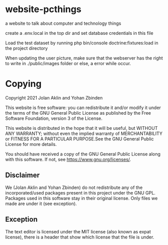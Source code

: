 # website-pcthings
a website to talk about computer and technology things

create a .env.local in the top dir and set database credentials in this file

Load the test dataset by running php bin/console doctrine:fixtures:load in the project directory

When updating the user picture, make sure that the webserver has the right to write in ./public/images folder or else, a error while occur.

# Copying
Copyright 2021 Jolan Aklin and Yohan Zbinden

This website is free software: you can redistribute it and/or modify
it under the terms of the GNU General Public License as published by
the Free Software Foundation, version 3 of the License.

This website is distributed in the hope that it will be useful,
but WITHOUT ANY WARRANTY; without even the implied warranty of
MERCHANTABILITY or FITNESS FOR A PARTICULAR PURPOSE.See the
GNU General Public License for more details.

You should have received a copy of the GNU General Public License
along with this software.  If not, see <https://www.gnu.org/licenses/>.
## Disclaimer
We (Jolan Aklin and Yohan Zbinden) do not redistribute any of the incorporated/used packages present in this project under the GNU GPL. Packages used in this software stay in their original license. Only files we made are under it (see exception).

## Exception
The text editor is licensed under the MIT license (also known as expat license), there is a header that show which license that the file is under.